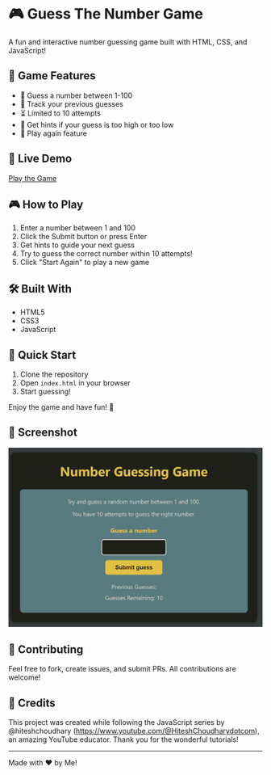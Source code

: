# 🎮 Guess The Number Game

A fun and interactive number guessing game built with HTML, CSS, and JavaScript!

## 🎯 Game Features

- 🔢 Guess a number between 1-100
- 📝 Track your previous guesses
- ⏳ Limited to 10 attempts
- 🎯 Get hints if your guess is too high or too low
- 🔄 Play again feature

## 🎪 Live Demo

[Play the Game](https://js-projects-roan.vercel.app/)

## 🎮 How to Play

1. Enter a number between 1 and 100
2. Click the Submit button or press Enter
3. Get hints to guide your next guess
4. Try to guess the correct number within 10 attempts!
5. Click "Start Again" to play a new game

## 🛠️ Built With

- HTML5
- CSS3
- JavaScript

## 🚀 Quick Start

1. Clone the repository
2. Open `index.html` in your browser
3. Start guessing!

Enjoy the game and have fun! 🎉

## 📸 Screenshot

![Screenshot](image.png)

## 🤝 Contributing

Feel free to fork, create issues, and submit PRs. All contributions are welcome!

## 🙏 Credits

This project was created while following the JavaScript series by @hiteshchoudhary (https://www.youtube.com/@HiteshChoudharydotcom), an amazing YouTube educator. Thank you for the wonderful tutorials!

---

Made with ❤️ by Me!
